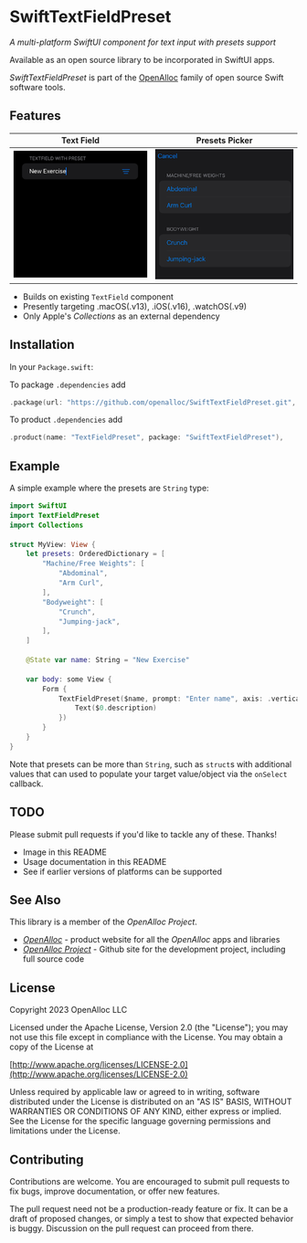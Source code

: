 # SwiftTextFieldPreset

_A multi-platform SwiftUI component for text input with presets support_

Available as an open source library to be incorporated in SwiftUI apps.

_SwiftTextFieldPreset_ is part of the [OpenAlloc](https://github.com/openalloc) family of open source Swift software tools.

## Features

Text Field | Presets Picker
:---:|:---:
![](https://github.com/openalloc/SwiftTextFieldPreset/blob/main/Images/TextField.png)  |  ![](https://github.com/openalloc/SwiftTextFieldPreset/blob/main/Images/PresetsPicker.png)

* Builds on existing `TextField` component
* Presently targeting .macOS(.v13), .iOS(.v16), .watchOS(.v9)
* Only Apple's _Collections_ as an external dependency

## Installation

In your `Package.swift`:

To package `.dependencies` add

```swift
.package(url: "https://github.com/openalloc/SwiftTextFieldPreset.git", .upToNextMajor(from: "1.1.2")),
```

To product `.dependencies` add

```swift
.product(name: "TextFieldPreset", package: "SwiftTextFieldPreset"),
```

## Example

A simple example where the presets are `String` type:

```swift
import SwiftUI
import TextFieldPreset
import Collections

struct MyView: View {
    let presets: OrderedDictionary = [
        "Machine/Free Weights": [
            "Abdominal",
            "Arm Curl",
        ],
        "Bodyweight": [
            "Crunch",
            "Jumping-jack",
        ],
    ]
    
    @State var name: String = "New Exercise"
    
    var body: some View {
        Form {
            TextFieldPreset($name, prompt: "Enter name", axis: .vertical, presets: presets, pickerLabel: {
                Text($0.description)
            })
        }
    }
}
```

Note that presets can be more than `String`, such as `struct`s with additional values that can used to populate your target value/object via the `onSelect` callback.

## TODO

Please submit pull requests if you'd like to tackle any of these. Thanks!

* Image in this README
* Usage documentation in this README
* See if earlier versions of platforms can be supported

## See Also

This library is a member of the _OpenAlloc Project_.

* [_OpenAlloc_](https://openalloc.github.io) - product website for all the _OpenAlloc_ apps and libraries
* [_OpenAlloc Project_](https://github.com/openalloc) - Github site for the development project, including full source code

## License

Copyright 2023 OpenAlloc LLC

Licensed under the Apache License, Version 2.0 (the "License"); you may not use this file except in compliance with the License. You may obtain a copy of the License at

[http://www.apache.org/licenses/LICENSE-2.0](http://www.apache.org/licenses/LICENSE-2.0)

Unless required by applicable law or agreed to in writing, software distributed under the License is distributed on an "AS IS" BASIS, WITHOUT WARRANTIES OR CONDITIONS OF ANY KIND, either express or implied. See the License for the specific language governing permissions and limitations under the License.

## Contributing

Contributions are welcome. You are encouraged to submit pull requests to fix bugs, improve documentation, or offer new features. 

The pull request need not be a production-ready feature or fix. It can be a draft of proposed changes, or simply a test to show that expected behavior is buggy. Discussion on the pull request can proceed from there.
